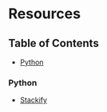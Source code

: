 # Resources

## Table of Contents
- [Python](https://github.com/joymichs/resources#python)

### Python
- [Stackify](https://stackify.com/learn-python-tutorials/)
